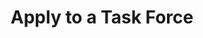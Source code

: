 ---
title: 'Apply to a Task Force'
type: 'apply_to_task_force'
page_description: Interested in joining a task force. Apply today and tell us why you think you would be a good addition to the team. 
layout: 'single'
draft: true
instructions:
  'Let us know which which Task Force you are interested in and a representative of QFTC or the Task Force will reach out ASAP.'
form:
  email:
    required: true
    name: email
    label: Email Address
    placeholder: Enter email address
  first_name:
    required: true
    name: first_name
    label: First Name
    placeholder: Enter your first name
  last_name:
    required: true
    name: last_name
    label: Last Name
    placeholder: Enter your last name
  task_force:
    required: true
    name: task_force
    label: Task Force if interest
    placeholder: Selet a Task force
  message:
    required: true
    name: message
    label: Tell us about your interest
    placeholder: Enter your message here
  cta: Apply Now
---